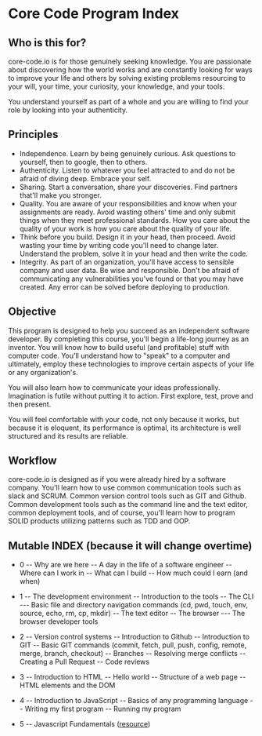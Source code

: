 # Core Code Program Index

## Who is this for?

core-code.io is for those genuinely seeking knowledge. You are passionate about discovering how the world works and are constantly looking for ways to improve your life and others by solving existing problems resourcing to your will, your time, your curiosity, your knowledge, and your tools. 

You understand yourself as part of a whole and you are willing to find your role by looking into your authenticity.

## Principles

- Independence. Learn by being genuinely curious. Ask questions to yourself, then to google, then to others.
- Authenticity. Listen to whatever you feel attracted to and do not be afraid of diving deep. Embrace your self.
- Sharing. Start a conversation, share your discoveries. Find partners that'll make you stronger.
- Quality. You are aware of your responsibilities and know when your assignments are ready. Avoid wasting others' time and only submit things when they meet professional standards. How you care about the quality of your work is how you care about the quality of your life.
- Think before you build. Design it in your head, then proceed. Avoid wasting your time by writing code you'll need to change later. Understand the problem, solve it in your head and then write the code. 
- Integrity. As part of an organization, you'll have access to sensible company and user data. Be wise and responsible. Don't be afraid of communicating any vulnerabilities you've found or that you may have created. Any error can be solved before deploying to production.

## Objective

This program is designed to help you succeed as an independent software developer. By completing this course, you'll begin a life-long journey as an inventor. You will know how to build useful (and profitable) stuff with computer code. You'll understand how to "speak" to a computer and ultimately, employ these technologies to improve certain aspects of your life or any organization's. 

You will also learn how to communicate your ideas professionally. Imagination is futile without putting it to action. First explore, test, prove and then present. 

You will feel comfortable with your code, not only because it works, but because it is eloquent, its performance is optimal, its architecture is well structured and its results are reliable.

## Workflow

core-code.io is designed as if you were already hired by a software company. You'll learn how to use common communication tools such as slack and SCRUM. Common version control tools such as GIT and Github. Common development tools such as the command line and the text editor, common deployment tools, and of course, you'll learn how to program SOLID products utilizing patterns such as TDD and OOP. 

## Mutable INDEX (because it will change overtime)

- 0 -- Why are we here
-- A day in the life of a software engineer
-- Where can I work in
-- What can I build
-- How much could I earn (and when)

- 1 -- The development environment
-- Introduction to the tools
-- The CLI
--- Basic file and directory navigation commands (cd, pwd, touch, env, source, echo, rm, cp, mkdir)
-- The text editor
-- The browser
--- The browser developer tools

- 2 -- Version control systems
-- Introduction to Github
-- Introduction to GIT
-- Basic GIT commands (commit, fetch, pull, push, config, remote, merge, branch, checkout)
-- Branches
-- Resolving merge conflicts
-- Creating a Pull Request
-- Code reviews

- 3 -- Introduction to HTML
-- Hello world
-- Structure of a web page
-- HTML elements and the DOM

- 4 -- Introduction to JavaScript
-- Basics of any programming language
-- Writing my first program
-- Running my program

- 5 -- Javascript Fundamentals ([resource](https://javascript.info/))
 

